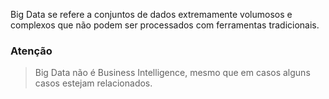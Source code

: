 Big Data se refere a conjuntos de dados extremamente volumosos e complexos que não podem ser processados com ferramentas tradicionais.

### Atenção
> Big Data não é Business Intelligence, mesmo que em casos alguns casos estejam relacionados.